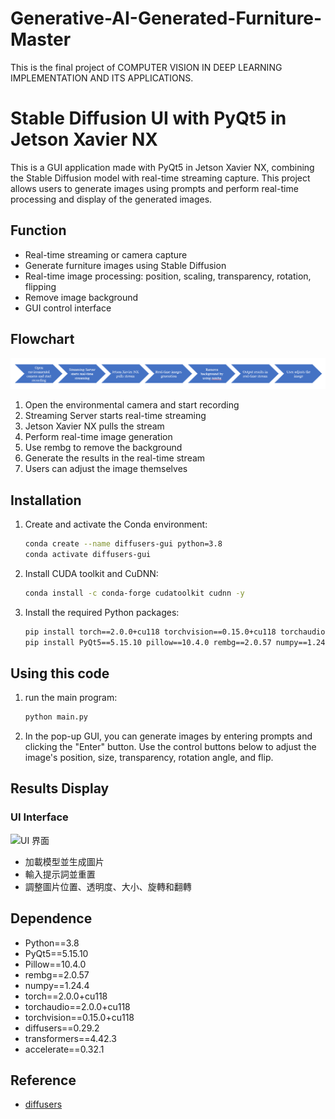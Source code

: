 # Generative-AI-Generated-Furniture-Master

This is the final project of COMPUTER VISION IN DEEP LEARNING IMPLEMENTATION AND ITS APPLICATIONS.


# Stable Diffusion UI with PyQt5 in Jetson Xavier NX

This is a GUI application made with PyQt5 in Jetson Xavier NX, combining the Stable Diffusion model with real-time streaming capture. This project allows users to generate images using prompts and perform real-time processing and display of the generated images.


## Function

- Real-time streaming or camera capture
- Generate furniture images using Stable Diffusion
- Real-time image processing: position, scaling, transparency, rotation, flipping
- Remove image background
- GUI control interface

## Flowchart

![流程圖](images/flowchart.png)

1. Open the environmental camera and start recording
2. Streaming Server starts real-time streaming
3. Jetson Xavier NX pulls the stream
4. Perform real-time image generation
5. Use rembg to remove the background
6. Generate the results in the real-time stream
7. Users can adjust the image themselves

## Installation 

1. Create and activate the Conda environment:

    ```bash
    conda create --name diffusers-gui python=3.8
    conda activate diffusers-gui
    ```

2. Install CUDA toolkit and CuDNN:

    ```bash
    conda install -c conda-forge cudatoolkit cudnn -y
    ```

3. Install the required Python packages:

    ```bash
    pip install torch==2.0.0+cu118 torchvision==0.15.0+cu118 torchaudio==2.0.0+cu118 -f https://download.pytorch.org/whl/torch_stable.html
    pip install PyQt5==5.15.10 pillow==10.4.0 rembg==2.0.57 numpy==1.24.4 diffusers==0.29.2 transformers==4.42.3 accelerate==0.32.1
    ```

## Using this code

1. run the main program:

    ```bash
    python main.py
    ```

2. In the pop-up GUI, you can generate images by entering prompts and clicking the "Enter" button. Use the control buttons below to adjust the image's position, size, transparency, rotation angle, and flip.

## Results Display

### UI Interface

![UI 界面](images/ui_interface.png)

- 加載模型並生成圖片
- 輸入提示詞並重置
- 調整圖片位置、透明度、大小、旋轉和翻轉


## Dependence

- Python==3.8
- PyQt5==5.15.10
- Pillow==10.4.0
- rembg==2.0.57
- numpy==1.24.4
- torch==2.0.0+cu118
- torchaudio==2.0.0+cu118
- torchvision==0.15.0+cu118
- diffusers==0.29.2
- transformers==4.42.3
- accelerate==0.32.1

## Reference

- [diffusers](https://github.com/huggingface/diffusers)

